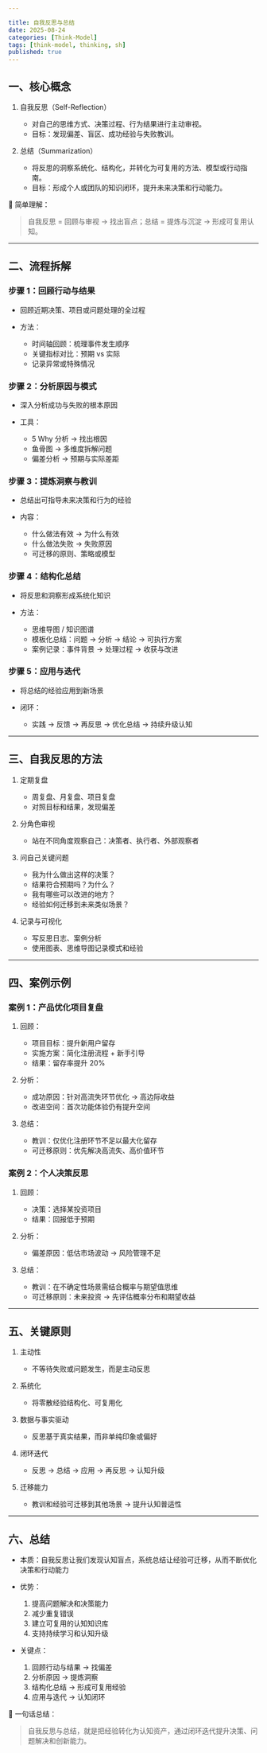 ```yaml
---

title: 自我反思与总结
date: 2025-08-24
categories: [Think-Model]
tags: [think-model, thinking, sh]
published: true
---
```



## 一、核心概念

1. 自我反思（Self-Reflection）

   * 对自己的思维方式、决策过程、行为结果进行主动审视。
   * 目标：发现偏差、盲区、成功经验与失败教训。

2. 总结（Summarization）

   * 将反思的洞察系统化、结构化，并转化为可复用的方法、模型或行动指南。
   * 目标：形成个人或团队的知识闭环，提升未来决策和行动能力。

📌 简单理解：

> 自我反思 = 回顾与审视 → 找出盲点；总结 = 提炼与沉淀 → 形成可复用认知。

---

## 二、流程拆解

### 步骤 1：回顾行动与结果

* 回顾近期决策、项目或问题处理的全过程
* 方法：

  * 时间轴回顾：梳理事件发生顺序
  * 关键指标对比：预期 vs 实际
  * 记录异常或特殊情况

### 步骤 2：分析原因与模式

* 深入分析成功与失败的根本原因
* 工具：

  * 5 Why 分析 → 找出根因
  * 鱼骨图 → 多维度拆解问题
  * 偏差分析 → 预期与实际差距

### 步骤 3：提炼洞察与教训

* 总结出可指导未来决策和行为的经验
* 内容：

  * 什么做法有效 → 为什么有效
  * 什么做法失败 → 失败原因
  * 可迁移的原则、策略或模型

### 步骤 4：结构化总结

* 将反思和洞察形成系统化知识
* 方法：

  * 思维导图 / 知识图谱
  * 模板化总结：问题 → 分析 → 结论 → 可执行方案
  * 案例记录：事件背景 → 处理过程 → 收获与改进

### 步骤 5：应用与迭代

* 将总结的经验应用到新场景
* 闭环：

  * 实践 → 反馈 → 再反思 → 优化总结 → 持续升级认知

---

## 三、自我反思的方法

1. 定期复盘

   * 周复盘、月复盘、项目复盘
   * 对照目标和结果，发现偏差

2. 分角色审视

   * 站在不同角度观察自己：决策者、执行者、外部观察者

3. 问自己关键问题

   * 我为什么做出这样的决策？
   * 结果符合预期吗？为什么？
   * 我有哪些可以改进的地方？
   * 经验如何迁移到未来类似场景？

4. 记录与可视化

   * 写反思日志、案例分析
   * 使用图表、思维导图记录模式和经验

---

## 四、案例示例

### 案例 1：产品优化项目复盘

1. 回顾：

   * 项目目标：提升新用户留存
   * 实施方案：简化注册流程 + 新手引导
   * 结果：留存率提升 20%
2. 分析：

   * 成功原因：针对高流失环节优化 → 高边际收益
   * 改进空间：首次功能体验仍有提升空间
3. 总结：

   * 教训：仅优化注册环节不足以最大化留存
   * 可迁移原则：优先解决高流失、高价值环节

### 案例 2：个人决策反思

1. 回顾：

   * 决策：选择某投资项目
   * 结果：回报低于预期
2. 分析：

   * 偏差原因：低估市场波动 → 风险管理不足
3. 总结：

   * 教训：在不确定性场景需结合概率与期望值思维
   * 可迁移原则：未来投资 → 先评估概率分布和期望收益

---

## 五、关键原则

1. 主动性

   * 不等待失败或问题发生，而是主动反思

2. 系统化

   * 将零散经验结构化、可复用化

3. 数据与事实驱动

   * 反思基于真实结果，而非单纯印象或偏好

4. 闭环迭代

   * 反思 → 总结 → 应用 → 再反思 → 认知升级

5. 迁移能力

   * 教训和经验可迁移到其他场景 → 提升认知普适性

---

## 六、总结

* 本质：自我反思让我们发现认知盲点，系统总结让经验可迁移，从而不断优化决策和行动能力
* 优势：

  1. 提高问题解决和决策能力
  2. 减少重复错误
  3. 建立可复用的认知知识库
  4. 支持持续学习和认知升级
* 关键点：

  1. 回顾行动与结果 → 找偏差
  2. 分析原因 → 提炼洞察
  3. 结构化总结 → 形成可复用经验
  4. 应用与迭代 → 认知闭环

📌 一句话总结：

> 自我反思与总结，就是把经验转化为认知资产，通过闭环迭代提升决策、问题解决和创新能力。

